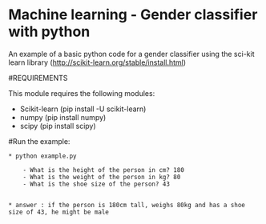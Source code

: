 # Machine learning - Gender classifier with python
An example of a basic python code for a gender classifier using the sci-kit learn library (http://scikit-learn.org/stable/install.html)

#REQUIREMENTS

This module requires the following modules:

 * Scikit-learn (pip install -U scikit-learn)
 * numpy (pip install numpy)
 * scipy (pip install scipy)

#Run the example:

    * python example.py

        - What is the height of the person in cm? 180
        - What is the weight of the person in kg? 80
        - What is the shoe size of the person? 43    


    * answer : if the person is 180cm tall, weighs 80kg and has a shoe size of 43, he might be male
